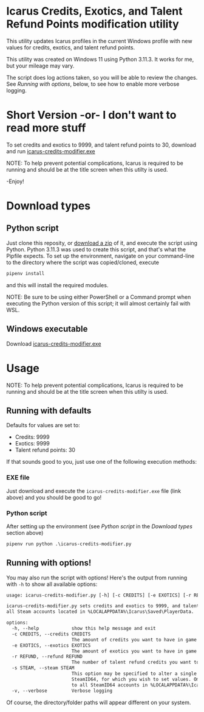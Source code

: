 # Icarus Credits, Exotics, and Talent Refund Points modification utility
This utility updates Icarus profiles in the current Windows profile with new values for credits, exotics, and talent refund points.

This utility was created on Windows 11 using Python 3.11.3. It works for me, but your mileage may vary.

The script does log actions taken, so you will be able to review the changes. See *Running with options*, below, to see how to enable more verbose logging.
# Short Version -or- I don't want to read more stuff
To set credits and exotics to 9999, and talent refund points to 30, download and run [icarus-credits-modifier.exe](https://github.com/spafbi/icarus-credits-modifier/releases/latest/download/icarus-credits-modifier.exe)

NOTE: To help prevent potential complications, Icarus is required to be running and should be at the title screen when this utilty is used.

-Enjoy!
# Download types
## Python script
Just clone this reposity, or [download a zip](https://github.com/Spafbi/icarus-credits-modifier/archive/refs/heads/main.zip) of it, and execute the script using Python. Python 3.11.3 was used to create this script, and that's what the Pipfile expects. To set up the environment, navigate on your command-line to the directory where the script was copied/cloned, execute
```cmd
pipenv install
```
and this will install the required modules.

NOTE: Be sure to be using either PowerShell or a Command prompt when executing the Python version of this script; it will almost certainly fail with WSL.
## Windows executable
Download [icarus-credits-modifier.exe](https://github.com/spafbi/icarus-credits-modifier/releases/latest/download/icarus-credits-modifier.exe)

# Usage
NOTE: To help prevent potential complications, Icarus is required to be running and should be at the title screen when this utilty is used.

## Running with defaults
Defaults for values are set to:
 * Credits: 9999
 * Exotics: 9999
 * Talent refund points: 30

If that sounds good to you, just use one of the following execution methods:
### EXE file
Just download and execute the `icarus-credits-modifier.exe` file (link above) and you should be good to go!
### Python script
After setting up the environment (see *Python script* in the *Download types* section above)
```cmd
pipenv run python .\icarus-credits-modifier.py
```
## Running with options!
You may also run the script with options! Here's the output from running with `-h` to show all available options:
```txt
usage: icarus-credits-modifier.py [-h] [-c CREDITS] [-e EXOTICS] [-r REFUND] [-s STEAM] [-v]

icarus-credits-modifier.py sets credits and exotics to 9999, and talent refund points to 30, for
all Steam accounts located in %LOCALAPPDATA%\Icarus\Saved\PlayerData.

options:
  -h, --help            show this help message and exit
  -c CREDITS, --credits CREDITS
                        The amount of credits you want to have in game
  -e EXOTICS, --exotics EXOTICS
                        The amount of exotics you want to have in game
  -r REFUND, --refund REFUND
                        The number of talent refund credits you want to have
  -s STEAM, --steam STEAM
                        This option may be specified to alter a single account, identified by its
                        SteamID64, for which you wish to set values. Omitting this option defaults
                        to all SteamID64 accounts in %LOCALAPPDATA%\Icarus\Saved\PlayerData
  -v, --verbose         Verbose logging
```
Of course, the directory/folder paths will appear different on your system.